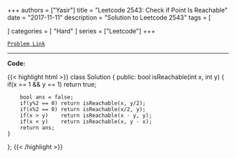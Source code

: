 
+++
authors = ["Yasir"]
title = "Leetcode 2543: Check if Point Is Reachable"
date = "2017-11-11"
description = "Solution to Leetcode 2543"
tags = [
    
]
categories = [
    "Hard"
]
series = ["Leetcode"]
+++



[`Problem Link`](https://leetcode.com/problems/check-if-point-is-reachable/description/)

---

**Code:**

{{< highlight html >}}
class Solution {
public:
    bool isReachable(int x, int y) {
        if(x == 1 && y == 1) return true;

        bool ans = false;
        if(y%2 == 0) return isReachable(x, y/2);        
        if(x%2 == 0) return isReachable(x/2, y);        
        if(x > y)    return isReachable(x - y, y);
        if(x < y)    return isReachable(x, y - x);        
        return ans;
    }
};
{{< /highlight >}}

